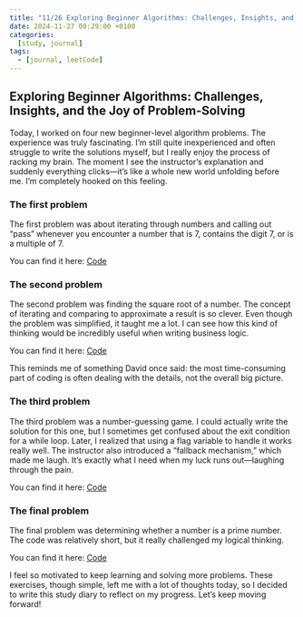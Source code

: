 ```yaml
---
title: "11/26 Exploring Beginner Algorithms: Challenges, Insights, and the Joy of Problem-Solving"
date: 2024-11-27 00:29:00 +0100
categories:
  [study, journal]
tags: 
  - [journal, leetCode]
---
```

## Exploring Beginner Algorithms: Challenges, Insights, and the Joy of Problem-Solving  
Today, I worked on four new beginner-level algorithm problems. The experience was truly fascinating. I’m still quite inexperienced and often struggle to write the solutions myself, but I really enjoy the process of racking my brain. The moment I see the instructor’s explanation and suddenly everything clicks—it’s like a whole new world unfolding before me. I’m completely hooked on this feeling.  

### The first problem  
The first problem was about iterating through numbers and calling out “pass” whenever you encounter a number that is 7, contains the digit 7, or is a multiple of 7. 

You can find it here: [Code](https://github.com/VeronicaOtherWorld/java-heima/tree/main/chapter03-condition/src/q3_pass_seven)  


### The second problem  
The second problem was finding the square root of a number. The concept of iterating and comparing to approximate a result is so clever. Even though the problem was simplified, it taught me a lot. I can see how this kind of thinking would be incredibly useful when writing business logic.  

You can find it here: [Code](https://github.com/VeronicaOtherWorld/java-heima/tree/main/chapter03-condition/src/q4_square_root)  

This reminds me of something David once said: the most time-consuming part of coding is often dealing with the details, not the overall big picture.  

### The third problem  
The third problem was a number-guessing game. I could actually write the solution for this one, but I sometimes get confused about the exit condition for a while loop. Later, I realized that using a flag variable to handle it works really well. The instructor also introduced a “fallback mechanism,” which made me laugh. It’s exactly what I need when my luck runs out—laughing through the pain.  

You can find it here: [Code](https://github.com/VeronicaOtherWorld/java-heima/tree/main/chapter03-condition/src/q5_guess)   

### The final problem  
The final problem was determining whether a number is a prime number. The code was relatively short, but it really challenged my logical thinking.  

You can find it here: [Code](https://github.com/VeronicaOtherWorld/java-heima/tree/main/chapter03-condition/src/q6_primeNumber) 

I feel so motivated to keep learning and solving more problems. These exercises, though simple, left me with a lot of thoughts today, so I decided to write this study diary to reflect on my progress. Let’s keep moving forward!  


